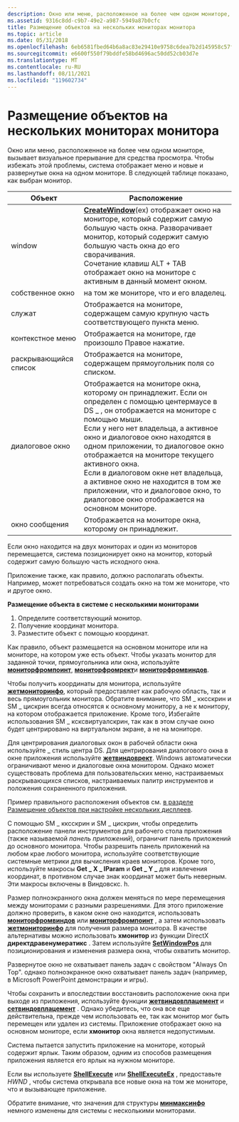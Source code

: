 ```yaml
---
description: Окно или меню, расположенное на более чем одном мониторе, вызывает визуальное прерывание для средства просмотра. Чтобы избежать этой проблемы, система отображает меню и новые и развернутые окна на одном мониторе. В следующей таблице показано, как выбран монитор.
ms.assetid: 9316c8dd-c9b7-49e2-a987-5949a87b0cfc
title: Размещение объектов на нескольких мониторах монитора
ms.topic: article
ms.date: 05/31/2018
ms.openlocfilehash: 6eb6581fbed64b6a8ac83e29410e9758c6dea7b2d145958c57fa187abf34985c
ms.sourcegitcommit: e6600f550f79bddfe58bd4696ac50dd52cb03d7e
ms.translationtype: MT
ms.contentlocale: ru-RU
ms.lasthandoff: 08/11/2021
ms.locfileid: "119602734"
---
```

# <a name="positioning-objects-on-multiple-display-monitors"></a>Размещение объектов на нескольких мониторах монитора

Окно или меню, расположенное на более чем одном мониторе, вызывает визуальное прерывание для средства просмотра. Чтобы избежать этой проблемы, система отображает меню и новые и развернутые окна на одном мониторе. В следующей таблице показано, как выбран монитор.



| Объект         | Расположение                                                                                                                                                                                                                                                                                                                                                                                                                                                                                       |
|----------------|------------------------------------------------------------------------------------------------------------------------------------------------------------------------------------------------------------------------------------------------------------------------------------------------------------------------------------------------------------------------------------------------------------------------------------------------------------------------------------------------|
| window         | [**CreateWindow**](/windows/win32/api/winuser/nf-winuser-createwindowa)(ex) отображает окно на мониторе, который содержит самую большую часть окна. Разворачивает монитор, который содержит самую большую часть окна до его сворачивания.<br/> Сочетание клавиш ALT + TAB отображает окно на мониторе с активным в данный момент окном.<br/>                                                                                                                                          |
| собственное окно   | на том же мониторе, что и его владелец.                                                                                                                                                                                                                                                                                                                                                                                                                                                              |
| служат        | Отображается на мониторе, содержащем самую крупную часть соответствующего пункта меню.                                                                                                                                                                                                                                                                                                                                                                                                          |
| контекстное меню   | Отображается на мониторе, где произошло Правое нажатие.                                                                                                                                                                                                                                                                                                                                                                                                                                         |
| раскрывающийся список | Отображается на мониторе, содержащем прямоугольник поля со списком.                                                                                                                                                                                                                                                                                                                                                                                                                           |
| диалоговое окно     | Отображается на мониторе окна, которому он принадлежит. Если он определен с помощью центермаусе в DS \_ , он отображается на мониторе с помощью мыши.<br/> Если у него нет владельца, а активное окно и диалоговое окно находятся в одном приложении, то диалоговое окно отображается на мониторе текущего активного окна.<br/> Если в диалоговом окне нет владельца, а активное окно не находится в том же приложении, что и диалоговое окно, то диалоговое окно отображается на основном мониторе.<br/> |
| окно сообщения    | Отображается на мониторе окна, которому он принадлежит.                                                                                                                                                                                                                                                                                                                                                                                                                                             |



 

Если окно находится на двух мониторах и один из мониторов перемещается, система позиционирует окно на монитор, который содержит самую большую часть исходного окна.

Приложение также, как правило, должно располагать объекты. Например, может потребоваться создать окно на том же мониторе, что и другое окно.

**Размещение объекта в системе с несколькими мониторами**

1.  Определите соответствующий монитор.
2.  Получение координат монитора.
3.  Разместите объект с помощью координат.

Как правило, объект размещается на основном мониторе или на мониторе, на котором уже есть объект. Чтобы указать монитор для заданной точки, прямоугольника или окна, используйте [**мониторфромпоинт**](/windows/desktop/api/Winuser/nf-winuser-monitorfrompoint), [**мониторфромрект**](/windows/desktop/api/Winuser/nf-winuser-monitorfromrect)и [**мониторфромвиндов**](/windows/desktop/api/Winuser/nf-winuser-monitorfromwindow).

Чтобы получить координаты для монитора, используйте [**жетмониторинфо**](/windows/desktop/api/Winuser/nf-winuser-getmonitorinfoa), который предоставляет как рабочую область, так и весь прямоугольник монитора. Обратите внимание, что SM \_ кксскрин и SM \_ цискрин всегда относятся к основному монитору, а не к монитору, на котором отображается приложение. Кроме того, Избегайте использования SM \_ ксксвиртуалскрин, так как в этом случае окно будет центрировано на виртуальном экране, а не на мониторе.

Для центрирования диалоговых окон в рабочей области окна используйте \_ стиль центра DS. Для центрирования диалогового окна в окне приложения используйте [**жетвиндоврект**](/windows/win32/api/winuser/nf-winuser-getwindowrect). Windows автоматически ограничивают меню и диалоговые окна монитором. Однако может существовать проблема для пользовательских меню, настраиваемых раскрывающихся списков, настраиваемых палитр инструментов и положения сохраненного приложения.

Пример правильного расположения объектов см. [в разделе Размещение объектов при настройке нескольких дисплеев](positioning-objects-on-a-multiple-display-setup.md).

С помощью SM \_ кксскрин и SM \_ цискрин, чтобы определить расположение панели инструментов для рабочего стола приложения (также называемой *панель приложений*), ограничит панель приложений до основного монитора. Чтобы разрешить панель приложений на любом крае любого монитора, используйте соответствующие системные метрики для вычисления краев мониторов. Кроме того, используйте макросы **Get \_ X \_ lParam** и **Get \_ Y \_** для извлечения координат, в противном случае знак координат может быть неверным. Эти макросы включены в Виндовскс. h.

Размер полноэкранного окна должен меняться по мере перемещения между мониторами с разными разрешениями. Для этого приложение должно проверить, в каком окне оно находится, использовать [**мониторфромвиндов**](/windows/desktop/api/Winuser/nf-winuser-monitorfromwindow) или [**мониторфромпоинт**](/windows/desktop/api/Winuser/nf-winuser-monitorfrompoint) , а затем использовать [**жетмониторинфо**](/windows/desktop/api/Winuser/nf-winuser-getmonitorinfoa) для получения размера монитора. В качестве альтернативы можно использовать **хмонитор** из функции DirectX **директдравенумератикс** . Затем используйте [**SetWindowPos**](/windows/win32/api/winuser/nf-winuser-setwindowpos) для позиционирования и изменения размера окна, чтобы охватить монитор.

Развернутое окно не охватывает панель задач с свойством "Always On Top". однако полноэкранное окно охватывает панель задач (например, в Microsoft PowerPoint демонстрации и игры).

Чтобы сохранить и впоследствии восстановить расположение окна при выходе из приложения, используйте функции [**жетвиндовплацемент**](/windows/win32/api/winuser/nf-winuser-getwindowplacement) и [**сетвиндовплацемент**](/windows/win32/api/winuser/nf-winuser-setwindowplacement) . Однако убедитесь, что она все еще действительна, прежде чем использовать ее, так как монитор мог быть перемещен или удален из системы. Приложение отображает окно на основном мониторе, если **хмонитор** окна является недопустимым.

Система пытается запустить приложение на мониторе, который содержит ярлык. Таким образом, одним из способов размещения приложения является его ярлык на нужном мониторе.

Если вы используете [**ShellExecute**](/windows/win32/api/shellapi/nf-shellapi-shellexecutea) или [**ShellExecuteEx**](/windows/win32/api/shellapi/nf-shellapi-shellexecuteexa) , предоставьте *HWND* , чтобы система открывала все новые окна на том же мониторе, что и вызывающее приложение.

Обратите внимание, что значения для структуры [**минмаксинфо**](/windows/win32/api/winuser/ns-winuser-minmaxinfo) немного изменены для системы с несколькими мониторами.

 

 
